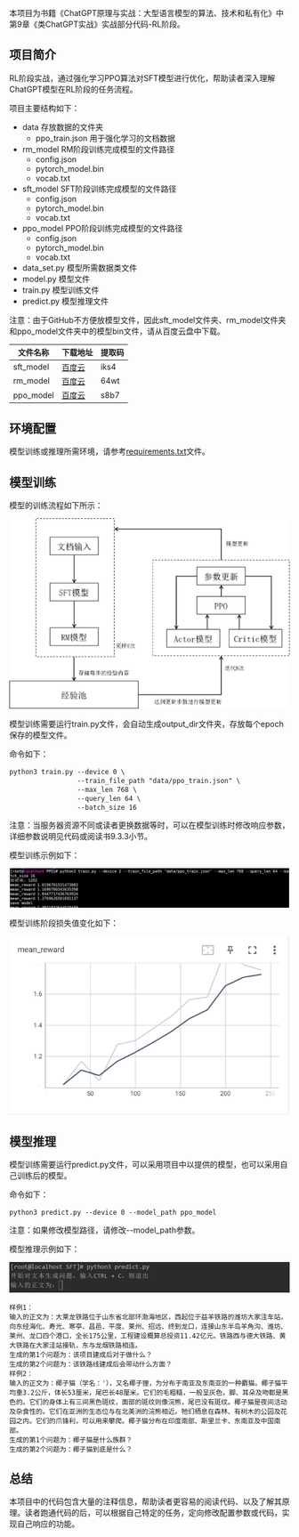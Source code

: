 本项目为书籍《ChatGPT原理与实战：大型语言模型的算法、技术和私有化》中第9章《类ChatGPT实战》实战部分代码-RL阶段。

## 项目简介

RL阶段实战，通过强化学习PPO算法对SFT模型进行优化，帮助读者深入理解ChatGPT模型在RL阶段的任务流程。

项目主要结构如下：

- data 存放数据的文件夹
    - ppo_train.json 用于强化学习的文档数据
- rm_model RM阶段训练完成模型的文件路径
    - config.json
    - pytorch_model.bin
    - vocab.txt
- sft_model SFT阶段训练完成模型的文件路径
    - config.json
    - pytorch_model.bin
    - vocab.txt
- ppo_model PPO阶段训练完成模型的文件路径
    - config.json
    - pytorch_model.bin
    - vocab.txt
- data_set.py 模型所需数据类文件
- model.py 模型文件
- train.py 模型训练文件
- predict.py 模型推理文件

注意：由于GitHub不方便放模型文件，因此sft_model文件夹、rm_model文件夹和ppo_model文件夹中的模型bin文件，请从百度云盘中下载。

| 文件名称 | 下载地址 | 提取码 |
| --- |--- |---|
| sft_model | [百度云](https://pan.baidu.com/s/1OH-dBIG8CsR0EXOTpW5cYA) | iks4|
| rm_model |[百度云](https://pan.baidu.com/s/1uABE1lbLjZwKiG_4uovzxA) |64wt|
| ppo_model |[百度云](https://pan.baidu.com/s/1GazJPXwGgS7VDLn0fteISg) |s8b7|

## 环境配置

模型训练或推理所需环境，请参考[requirements.txt](../requirements.txt)文件。

## 模型训练

模型的训练流程如下所示：

![img.png](../images/9_7.png)

模型训练需要运行train.py文件，会自动生成output_dir文件夹，存放每个epoch保存的模型文件。

命令如下：

```shell
python3 train.py --device 0 \
                 --train_file_path "data/ppo_train.json" \
                 --max_len 768 \
                 --query_len 64 \
                 --batch_size 16
```

注意：当服务器资源不同或读者更换数据等时，可以在模型训练时修改响应参数，详细参数说明见代码或阅读书9.3.3小节。

模型训练示例如下：

![img.png](../images/9_8.png)

模型训练阶段损失值变化如下：

![img.png](../images/9_9.png)

## 模型推理

模型训练需要运行predict.py文件，可以采用项目中以提供的模型，也可以采用自己训练后的模型。

命令如下：

```shell
python3 predict.py --device 0 --model_path ppo_model
```

注意：如果修改模型路径，请修改--model_path参数。

模型推理示例如下：

![img.png](../images/9_10.png)

```text
样例1：
输入的正文为：大莱龙铁路位于山东省北部环渤海地区，西起位于益羊铁路的潍坊大家洼车站，向东经海化、寿光、寒亭、昌邑、平度、莱州、招远、终到龙口，连接山东半岛羊角沟、潍坊、莱州、龙口四个港口，全长175公里，工程建设概算总投资11.42亿元。铁路西与德大铁路、黄大铁路在大家洼站接轨，东与龙烟铁路相连。
生成的第1个问题为：该项目建成后对于做什么？
生成的第2个问题为：该铁路线建成后会带动什么方面？
样例2：
输入的正文为：椰子猫（学名：'），又名椰子狸，为分布于南亚及东南亚的一种麝猫。椰子猫平均重3.2公斤，体长53厘米，尾巴长48厘米。它们的毛粗糙，一般呈灰色，脚、耳朵及吻都是黑色的。它们的身体上有三间黑色斑纹，面部的斑纹则像浣熊，尾巴没有斑纹。椰子猫是夜间活动及杂食性的。它们在亚洲的生态位与在北美洲的浣熊相近。牠们栖息在森林、有树木的公园及花园之内。它们的爪锋利，可以用来攀爬。椰子猫分布在印度南部、斯里兰卡、东南亚及中国南部。
生成的第1个问题为：椰子猫是什么族群？
生成的第2个问题为：椰子猫到底是什么？
```

## 总结

本项目中的代码包含大量的注释信息，帮助读者更容易的阅读代码、以及了解其原理。读者跑通代码的后，可以根据自己特定的任务，定向修改配置参数或代码，实现自己响应的功能。